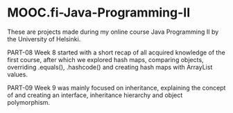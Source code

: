 # MOOC.fi-Java-Programming-II
These are projects made during my online course Java Programming II by the University of Helsinki.

PART-08 Week 8 started with a short recap of all acquired knowledge of the first course, after which we explored hash maps, comparing objects, overriding .equals(), .hashcode() and creating hash maps with ArrayList values.

PART-09 Week 9 was mainly focused on inheritance, explaining the concept of and creating an interface, inheritance hierarchy and object polymorphism.
